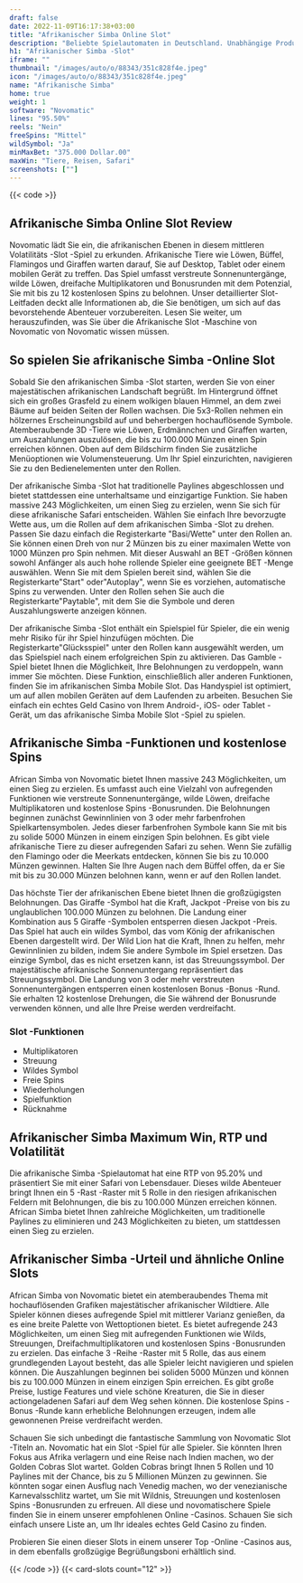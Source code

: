 ```yaml
---
draft: false
date: 2022-11-09T16:17:38+03:00
title: "Afrikanischer Simba Online Slot"
description: "Beliebte Spielautomaten in Deutschland. Unabhängige Produktbewertungen und exklusive Anmeldeangebote. Jetzt spielen!"
h1: "Afrikanischer Simba -Slot"
iframe: ""
thumbnail: "/images/auto/o/88343/351c828f4e.jpeg"
icon: "/images/auto/o/88343/351c828f4e.jpeg"
name: "Afrikanische Simba"
home: true
weight: 1
software: "Novomatic"
lines: "95.50%"
reels: "Nein"
freeSpins: "Mittel"
wildSymbol: "Ja"
minMaxBet: "375.000 Dollar.00"
maxWin: "Tiere, Reisen, Safari"
screenshots: [""]
---
```


{{< code >}}<h2>Afrikanische Simba Online Slot Review</h2><p>Novomatic lädt Sie ein, die afrikanischen Ebenen in diesem mittleren Volatilitäts -Slot -Spiel zu erkunden. Afrikanische Tiere wie Löwen, Büffel, Flamingos und Giraffen warten darauf, Sie auf Desktop, Tablet oder einem mobilen Gerät zu treffen. Das Spiel umfasst verstreute Sonnenuntergänge, wilde Löwen, dreifache Multiplikatoren und Bonusrunden mit dem Potenzial, Sie mit bis zu 12 kostenlosen Spins zu belohnen. Unser detaillierter Slot-Leitfaden deckt alle Informationen ab, die Sie benötigen, um sich auf das bevorstehende Abenteuer vorzubereiten. Lesen Sie weiter, um herauszufinden, was Sie über die Afrikanische Slot -Maschine von Novomatic von Novomatic wissen müssen.</p><h2>So spielen Sie afrikanische Simba -Online Slot</h2><p>Sobald Sie den afrikanischen Simba -Slot starten, werden Sie von einer majestätischen afrikanischen Landschaft begrüßt. Im Hintergrund öffnet sich ein großes Grasfeld zu einem wolkigen blauen Himmel, an dem zwei Bäume auf beiden Seiten der Rollen wachsen. Die 5x3-Rollen nehmen ein hölzernes Erscheinungsbild auf und beherbergen hochauflösende Symbole. Atemberaubende 3D -Tiere wie Löwen, Erdmännchen und Giraffen warten, um Auszahlungen auszulösen, die bis zu 100.000 Münzen einen Spin erreichen können. Oben auf dem Bildschirm finden Sie zusätzliche Menüoptionen wie Volumensteuerung. Um Ihr Spiel einzurichten, navigieren Sie zu den Bedienelementen unter den Rollen.</p><p>Der afrikanische Simba -Slot hat traditionelle Paylines abgeschlossen und bietet stattdessen eine unterhaltsame und einzigartige Funktion. Sie haben massive 243 Möglichkeiten, um einen Sieg zu erzielen, wenn Sie sich für diese afrikanische Safari entscheiden. Wählen Sie einfach Ihre bevorzugte Wette aus, um die Rollen auf dem afrikanischen Simba -Slot zu drehen. Passen Sie dazu einfach die Registerkarte "Basi/Wette" unter den Rollen an. Sie können einen Dreh von nur 2 Münzen bis zu einer maximalen Wette von 1000 Münzen pro Spin nehmen. Mit dieser Auswahl an BET -Größen können sowohl Anfänger als auch hohe rollende Spieler eine geeignete BET -Menge auswählen. Wenn Sie mit dem Spielen bereit sind, wählen Sie die Registerkarte"Start" oder"Autoplay", wenn Sie es vorziehen, automatische Spins zu verwenden. Unter den Rollen sehen Sie auch die Registerkarte"Paytable", mit dem Sie die Symbole und deren Auszahlungswerte anzeigen können.</p><p>Der afrikanische Simba -Slot enthält ein Spielspiel für Spieler, die ein wenig mehr Risiko für ihr Spiel hinzufügen möchten. Die Registerkarte"Glücksspiel" unter den Rollen kann ausgewählt werden, um das Spielspiel nach einem erfolgreichen Spin zu aktivieren. Das Gamble -Spiel bietet Ihnen die Möglichkeit, Ihre Belohnungen zu verdoppeln, wann immer Sie möchten. Diese Funktion, einschließlich aller anderen Funktionen, finden Sie im afrikanischen Simba Mobile Slot. Das Handyspiel ist optimiert, um auf allen mobilen Geräten auf dem Laufenden zu arbeiten. Besuchen Sie einfach ein echtes Geld Casino von Ihrem Android-, iOS- oder Tablet -Gerät, um das afrikanische Simba Mobile Slot -Spiel zu spielen.</p><h2>Afrikanische Simba -Funktionen und kostenlose Spins</h2><p>African Simba von Novomatic bietet Ihnen massive 243 Möglichkeiten, um einen Sieg zu erzielen. Es umfasst auch eine Vielzahl von aufregenden Funktionen wie verstreute Sonnenuntergänge, wilde Löwen, dreifache Multiplikatoren und kostenlose Spins -Bonusrunden. Die Belohnungen beginnen zunächst Gewinnlinien von 3 oder mehr farbenfrohen Spielkartensymbolen. Jedes dieser farbenfrohen Symbole kann Sie mit bis zu solide 5000 Münzen in einem einzigen Spin belohnen. Es gibt viele afrikanische Tiere zu dieser aufregenden Safari zu sehen. Wenn Sie zufällig den Flamingo oder die Meerkats entdecken, können Sie bis zu 10.000 Münzen gewinnen. Halten Sie Ihre Augen nach dem Büffel offen, da er Sie mit bis zu 30.000 Münzen belohnen kann, wenn er auf den Rollen landet.</p><p>Das höchste Tier der afrikanischen Ebene bietet Ihnen die großzügigsten Belohnungen. Das Giraffe -Symbol hat die Kraft, Jackpot -Preise von bis zu unglaublichen 100.000 Münzen zu belohnen. Die Landung einer Kombination aus 5 Giraffe -Symbolen entsperren diesen Jackpot -Preis. Das Spiel hat auch ein wildes Symbol, das vom König der afrikanischen Ebenen dargestellt wird. Der Wild Lion hat die Kraft, Ihnen zu helfen, mehr Gewinnlinien zu bilden, indem Sie andere Symbole im Spiel ersetzen. Das einzige Symbol, das es nicht ersetzen kann, ist das Streuungssymbol. Der majestätische afrikanische Sonnenuntergang repräsentiert das Streuungssymbol. Die Landung von 3 oder mehr verstreuten Sonnenuntergängen entsperren einen kostenlosen Bonus -Bonus -Rund. Sie erhalten 12 kostenlose Drehungen, die Sie während der Bonusrunde verwenden können, und alle Ihre Preise werden verdreifacht.</p><h3>
Slot -Funktionen</h3><ul>
<li></span>
Multiplikatoren</li>
<li></span>
Streuung</li>
<li></span>
Wildes Symbol</li>
<li></span>
Freie Spins</li>
<li></span>
Wiederholungen</li>
<li></span>
Spielfunktion</li>
<li></span>
Rücknahme</li></ul><h2>Afrikanischer Simba Maximum Win, RTP und Volatilität</h2><p>Die afrikanische Simba -Spielautomat hat eine RTP von 95.20% und präsentiert Sie mit einer Safari von Lebensdauer. Dieses wilde Abenteuer bringt Ihnen ein 5 -Rast -Raster mit 5 Rolle in den riesigen afrikanischen Feldern mit Belohnungen, die bis zu 100.000 Münzen erreichen können. African Simba bietet Ihnen zahlreiche Möglichkeiten, um traditionelle Paylines zu eliminieren und 243 Möglichkeiten zu bieten, um stattdessen einen Sieg zu erzielen.</p><h2>Afrikanischer Simba -Urteil und ähnliche Online Slots</h2><p>African Simba von Novomatic bietet ein atemberaubendes Thema mit hochauflösenden Grafiken majestätischer afrikanischer Wildtiere. Alle Spieler können dieses aufregende Spiel mit mittlerer Varianz genießen, da es eine breite Palette von Wettoptionen bietet. Es bietet aufregende 243 Möglichkeiten, um einen Sieg mit aufregenden Funktionen wie Wilds, Streuungen, Dreifachmultiplikatoren und kostenlosen Spins -Bonusrunden zu erzielen. Das einfache 3 -Reihe -Raster mit 5 Rolle, das aus einem grundlegenden Layout besteht, das alle Spieler leicht navigieren und spielen können. Die Auszahlungen beginnen bei soliden 5000 Münzen und können bis zu 100.000 Münzen in einem einzigen Spin erreichen. Es gibt große Preise, lustige Features und viele schöne Kreaturen, die Sie in dieser actiongeladenen Safari auf dem Weg sehen können. Die kostenlose Spins -Bonus -Runde kann erhebliche Belohnungen erzeugen, indem alle gewonnenen Preise verdreifacht werden.</p><p>Schauen Sie sich unbedingt die fantastische Sammlung von Novomatic Slot -Titeln an. Novomatic hat ein Slot -Spiel für alle Spieler. Sie könnten Ihren Fokus aus Afrika verlagern und eine Reise nach Indien machen, wo der Golden Cobras Slot wartet. Golden Cobras bringt Ihnen 5 Rollen und 10 Paylines mit der Chance, bis zu 5 Millionen Münzen zu gewinnen. Sie könnten sogar einen Ausflug nach Venedig machen, wo der venezianische Karnevalsschlitz wartet, um Sie mit Wildnis, Streuungen und kostenlosen Spins -Bonusrunden zu erfreuen. All diese und novomatischere Spiele finden Sie in einem unserer empfohlenen Online -Casinos. Schauen Sie sich einfach unsere Liste an, um Ihr ideales echtes Geld Casino zu finden.</p><p>Probieren Sie einen dieser Slots in einem unserer Top -Online -Casinos aus, in dem ebenfalls großzügige Begrüßungsboni erhältlich sind.</p>{{< /code >}}
 {{< card-slots count="12" >}}
